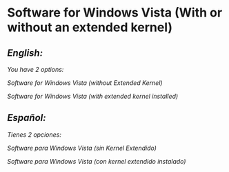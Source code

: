 # Software for Windows Vista (With or without an extended kernel) 

## _English:_
_You have 2 options:_ 

_Software for Windows Vista (without Extended Kernel)_

_Software for Windows Vista (with extended kernel installed)_

## _Español:_
_Tienes 2 opciones:_

_Software para Windows Vista (sin Kernel Extendido)_

_Software para Windows Vista (con kernel extendido instalado)_
